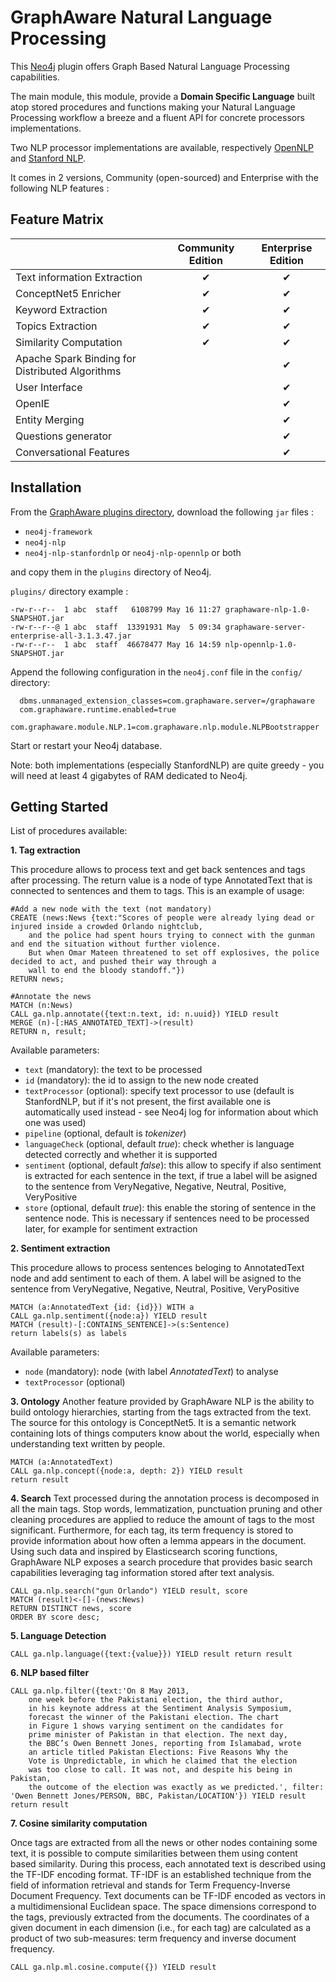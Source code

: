 # GraphAware Natural Language Processing

This [Neo4j](https://neo4j.com) plugin offers Graph Based Natural Language Processing capabilities.

The main module, this module, provide a **Domain Specific Language** built atop stored procedures and functions making
your Natural Language Processing workflow a breeze and a fluent API for concrete processors implementations.

Two NLP processor implementations are available, respectively [OpenNLP](https://github.com/graphaware/neo4j-nlp-opennlp) and
[Stanford NLP](https://github.com/graphaware/neo4j-nlp-stanfordnlp).

It comes in 2 versions, Community (open-sourced) and Enterprise with the following NLP features :

## Feature Matrix

| | Community Edition | Enterprise Edition |
| --- | :---: | :---: |
| Text information Extraction | ✔ | ✔ |
| ConceptNet5 Enricher | ✔ | ✔ |
| Keyword Extraction | ✔ | ✔ |
| Topics Extraction | ✔ | ✔ |
| Similarity Computation | ✔ | ✔ |
| Apache Spark Binding for Distributed Algorithms | | ✔ |
| User Interface | | ✔ |
| OpenIE | | ✔ |
| Entity Merging | | ✔ |
| Questions generator | | ✔ |
| Conversational Features | | ✔ |



## Installation

From the [GraphAware plugins directory](https://products.graphaware.com), download the following `jar` files :

* `neo4j-framework`
* `neo4j-nlp`
* `neo4j-nlp-stanfordnlp` or `neo4j-nlp-opennlp` or both

and copy them in the `plugins` directory of Neo4j.


`plugins/` directory example :

```
-rw-r--r--  1 abc  staff   6108799 May 16 11:27 graphaware-nlp-1.0-SNAPSHOT.jar
-rw-r--r--@ 1 abc  staff  13391931 May  5 09:34 graphaware-server-enterprise-all-3.1.3.47.jar
-rw-r--r--  1 abc  staff  46678477 May 16 14:59 nlp-opennlp-1.0-SNAPSHOT.jar
```

Append the following configuration in the `neo4j.conf` file in the `config/` directory:

```
  dbms.unmanaged_extension_classes=com.graphaware.server=/graphaware
  com.graphaware.runtime.enabled=true
  com.graphaware.module.NLP.1=com.graphaware.nlp.module.NLPBootstrapper
```

Start or restart your Neo4j database.


Note: both implementations (especially StanfordNLP) are quite greedy - you will need at least 4 gigabytes of RAM dedicated to Neo4j.

## Getting Started

List of procedures available:

**1. Tag extraction**

This procedure allows to process text and get back sentences and tags after processing. The return value is a node of type AnnotatedText that is connected to sentences and them to tags.
This is an example of usage:

```
#Add a new node with the text (not mandatory)
CREATE (news:News {text:"Scores of people were already lying dead or injured inside a crowded Orlando nightclub,
    and the police had spent hours trying to connect with the gunman and end the situation without further violence.
    But when Omar Mateen threatened to set off explosives, the police decided to act, and pushed their way through a
    wall to end the bloody standoff."}) 
RETURN news;

#Annotate the news
MATCH (n:News)
CALL ga.nlp.annotate({text:n.text, id: n.uuid}) YIELD result
MERGE (n)-[:HAS_ANNOTATED_TEXT]->(result)
RETURN n, result;
```

Available parameters:
  * `text` (mandatory): the text to be processed
  * `id` (mandatory): the id to assign to the new node created
  * `textProcessor` (optional): specify text processor to use (default is StanfordNLP, but if it's not present, the first available one is automatically used instead - see Neo4j log for information about which one was used)
  * `pipeline` (optional, default is *tokenizer*)
  * `languageCheck` (optional, default *true*): check whether is language detected correctly and whether it is supported
  * `sentiment` (optional, default *false*): this allow to specify if also sentiment is extracted for each sentence in the text, if true a label will be asigned to the sentence from VeryNegative, Negative, Neutral, Positive, VeryPositive
  * `store` (optional, default *true*): this enable the storing of sentence in the sentence node. This is necessary if sentences need to be processed later, for example for sentiment extraction

**2. Sentiment extraction**

This procedure allows to process sentences beloging to AnnotatedText node and add sentiment to each of them. A label will be asigned to the sentence from VeryNegative, Negative, Neutral, Positive, VeryPositive

```
MATCH (a:AnnotatedText {id: {id}}) WITH a 
CALL ga.nlp.sentiment({node:a}) YIELD result 
MATCH (result)-[:CONTAINS_SENTENCE]->(s:Sentence) 
return labels(s) as labels
```

Available parameters:
  * `node` (mandatory): node (with label *AnnotatedText*) to analyse
  * `textProcessor` (optional)

**3. Ontology**
Another feature provided by GraphAware NLP is the ability to build ontology hierarchies, starting from the tags extracted from the text. 
The source for this ontology is ConceptNet5. It is a semantic network containing lots of things computers know about the world, 
especially when understanding text written by people.

```
MATCH (a:AnnotatedText)
CALL ga.nlp.concept({node:a, depth: 2}) YIELD result
return result
```

**4. Search**
Text processed during the annotation process is decomposed in all the main tags. Stop words, lemmatization, punctuation pruning and other cleaning procedures are applied to reduce the amount of tags to the most significant. 
Furthermore, for each tag, its term frequency is stored to provide information about how often a lemma appears in the document. 
Using such data and inspired by Elasticsearch scoring functions, GraphAware NLP exposes a search procedure that provides basic search capabilities leveraging tag information stored after text analysis.

```
CALL ga.nlp.search("gun Orlando") YIELD result, score
MATCH (result)<-[]-(news:News)
RETURN DISTINCT news, score
ORDER BY score desc;
```

**5. Language Detection**

```
CALL ga.nlp.language({text:{value}}) YIELD result return result
```

**6. NLP based filter**

```
CALL ga.nlp.filter({text:'On 8 May 2013,
    one week before the Pakistani election, the third author,
    in his keynote address at the Sentiment Analysis Symposium, 
    forecast the winner of the Pakistani election. The chart
    in Figure 1 shows varying sentiment on the candidates for 
    prime minister of Pakistan in that election. The next day, 
    the BBC’s Owen Bennett Jones, reporting from Islamabad, wrote 
    an article titled Pakistan Elections: Five Reasons Why the 
    Vote is Unpredictable, in which he claimed that the election 
    was too close to call. It was not, and despite his being in Pakistan, 
    the outcome of the election was exactly as we predicted.', filter: 'Owen Bennett Jones/PERSON, BBC, Pakistan/LOCATION'}) YIELD result 
return result
```

**7. Cosine similarity computation**

Once tags are extracted from all the news or other nodes containing some text, it is possible to compute similarities between them using content based similarity. 
During this process, each annotated text is described using the TF-IDF encoding format. TF-IDF is an established technique from the field of information retrieval and stands for Term Frequency-Inverse Document Frequency. 
Text documents can be TF-IDF encoded as vectors in a multidimensional Euclidean space. The space dimensions correspond to the tags, previously extracted from the documents. The coordinates of a given document in each dimension (i.e., for each tag) are calculated as a product of two sub-measures: term frequency and inverse document frequency.

```
CALL ga.nlp.ml.cosine.compute({}) YIELD result
```

